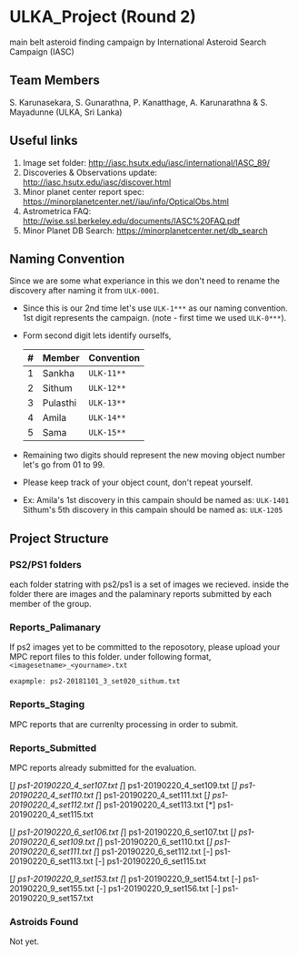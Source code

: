 
# ULKA_Project (Round 2)

main belt asteroid finding campaign by International Asteroid Search Campaign (IASC)

## Team Members

S. Karunasekara, S. Gunarathna, P. Kanatthage, A. Karunarathna & S. Mayadunne (ULKA, Sri Lanka)

## Useful links

1. Image set folder: http://iasc.hsutx.edu/iasc/international/IASC_89/
2. Discoveries & Observations update: http://iasc.hsutx.edu/iasc/discover.html
3. Minor planet center report spec: https://minorplanetcenter.net//iau/info/OpticalObs.html
4. Astrometrica FAQ: http://wise.ssl.berkeley.edu/documents/IASC%20FAQ.pdf
5. Minor Planet DB Search: https://minorplanetcenter.net/db_search

## Naming Convention

Since we are some what experiance in this we don't need to rename the discovery after naming it from `ULK-0001`.

* Since this is our 2nd time let's use `ULK-1***` as our naming convention. 1st digit represents the campaign. (note - first time we used `ULK-0***`).
* Form second digit lets identify ourselfs, 
  
   | # | Member | Convention |
   |--|--------|------------ |
   |1 | Sankha | `ULK-11**` |
   |2 | Sithum | `ULK-12**` |
   |3 | Pulasthi | `ULK-13**`|
   |4 | Amila | `ULK-14**`|
   |5 | Sama | `ULK-15**`|

* Remaining two digits should represent the new moving object number let's go from 01 to 99.
* Please keep track of your object count, don't repeat yourself. 

* Ex: 
   Amila's 1st discovery in this campain should be named as: `ULK-1401`  
   Sithum's 5th discovery in this campain should be named as: `ULK-1205`

## Project Structure

### PS2/PS1 folders

each folder statring with ps2/ps1 is a set of images we recieved. inside the folder there are images and the palaminary reports submitted by each member of the group.

### Reports_Palimanary

If ps2 images yet to be committed to the reposotory, please upload your MPC report files to this folder. under following format, `<imagesetname>_<yourname>.txt`

`exapmple: ps2-20181101_3_set020_sithum.txt`

### Reports_Staging

MPC reports that are currenlty processing in order to submit.

### Reports_Submitted

MPC reports already submitted for the evaluation.

[*] ps1-20190220_4_set107.txt
[*] ps1-20190220_4_set109.txt
[*] ps1-20190220_4_set110.txt
[*] ps1-20190220_4_set111.txt
[*] ps1-20190220_4_set112.txt
[*] ps1-20190220_4_set113.txt
[*] ps1-20190220_4_set115.txt

[*] ps1-20190220_6_set106.txt
[*] ps1-20190220_6_set107.txt
[*] ps1-20190220_6_set109.txt
[*] ps1-20190220_6_set110.txt
[*] ps1-20190220_6_set111.txt
[*] ps1-20190220_6_set112.txt
[-] ps1-20190220_6_set113.txt
[-] ps1-20190220_6_set115.txt

[*] ps1-20190220_9_set153.txt
[*] ps1-20190220_9_set154.txt
[-] ps1-20190220_9_set155.txt
[-] ps1-20190220_9_set156.txt
[-] ps1-20190220_9_set157.txt

### Astroids Found

Not yet. 
